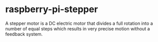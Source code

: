 # raspberry-pi-stepper
A stepper motor is a DC electric motor that divides a full rotation into a number of equal steps which results in very precise motion without a feedback system.
